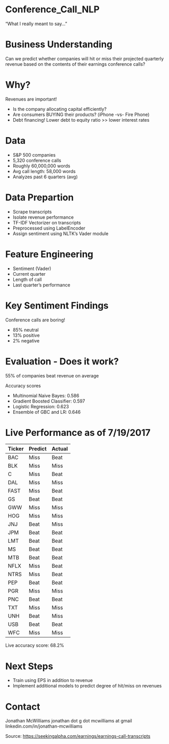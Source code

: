 # Conference_Call_NLP

“What I really meant to say…”

# Business Understanding
Can we predict whether companies will hit or miss their projected quarterly revenue based on the contents of their earnings conference calls?

# Why?
Revenues are important!
* Is the company allocating capital efficiently?
* Are consumers BUYING their products? (iPhone -vs- Fire Phone)
* Debt financing! Lower debt to equity ratio >> lower interest rates

# Data
* S&P 500 companies
* 5,320 conference calls
* Roughly 60,000,000 words
* Avg call length: 58,000 words
* Analyzes past 6 quarters (avg)

# Data Prepartion
* Scrape transcripts
* Isolate revenue performance
* TF-IDF Vectorizer on transcripts
* Preprocessed using LabelEncoder
* Assign sentiment using NLTK’s Vader module

# Feature Engineering
* Sentiment (Vader)
* Current quarter
* Length of call
* Last quarter’s performance

# Key Sentiment Findings
Conference calls are boring!
* 85% neutral
* 13% positive
* 2% negative

# Evaluation - Does it work?
55% of companies beat revenue on average

Accuracy scores
* Multinomial Naive Bayes: 0.586
* Gradient Boosted Classifier: 0.597
* Logistic Regression: 0.623
* Ensemble of GBC and LR: 0.646

# Live Performance as of 7/19/2017
| Ticker | Predict | Actual |
| ------------- | ------------- |--------|
| BAC | Miss | Beat | 
| BLK | Miss | Miss | 
| C | Miss | Beat |  
| DAL | Miss | Miss |  
| FAST | Miss | Beat | 
| GS | Beat | Beat |  
| GWW | Miss | Miss |  
| HOG | Miss | Miss |  
| JNJ | Beat | Miss |  
| JPM | Beat | Beat |  
| LMT | Beat | Beat |  
| MS | Beat | Beat |  
| MTB | Beat | Beat |  
| NFLX | Miss | Beat |  
| NTRS | Miss | Beat | 
| PEP | Beat | Beat |  
| PGR | Miss | Miss |  
| PNC | Beat | Beat |  
| TXT | Miss | Miss |  
| UNH | Beat | Miss |  
| USB | Beat | Beat | 
| WFC | Miss | Miss | 

Live accuracy score:  68.2%

# Next Steps
* Train using EPS in addition to revenue
* Implement additional models to predict degree of hit/miss on revenues

# Contact
Jonathan McWilliams
jonathan dot g dot mcwilliams at gmail
linkedin.com/in/jonathan-mcwilliams

Source: https://seekingalpha.com/earnings/earnings-call-transcripts

